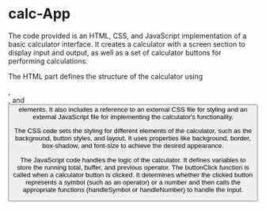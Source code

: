 # calc-App
The code provided is an HTML, CSS, and JavaScript implementation of a basic calculator interface. 
It creates a calculator with a screen section to display input and output, 
as well as a set of calculator buttons for performing calculations.

The HTML part defines the structure of the calculator using <div>, <section>, and <button> elements. It also includes 
a reference to an external CSS file for styling and an external JavaScript file for implementing the calculator's functionality.

The CSS code sets the styling for different elements of the calculator, such as the background, button styles, and layout. 
It uses properties like background, border, box-shadow, and font-size to achieve the desired appearance.

The JavaScript code handles the logic of the calculator. It defines variables to store the running total, buffer, and previous operator.
The buttonClick function is called when a calculator button is clicked. It determines whether the clicked button represents a symbol 
(such as an operator) or a number and then calls the appropriate functions (handleSymbol or handleNumber) to handle the input.
